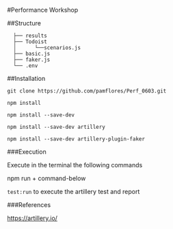 #Performance Workshop

##Structure

```
  ├── results
  ├── Todoist
  │      └──scenarios.js
  ├── basic.js
  ├── faker.js
  └── .env
  ```

##Installation

``git clone https://github.com/pamflores/Perf_0603.git``

``npm install``

``npm install --save-dev``

``npm install --save-dev artillery``

``npm install --save-dev artillery-plugin-faker``


###Execution

Execute in the terminal the following commands

npm run + command-below

``test:run`` to execute the artillery test and report

###References

https://artillery.io/
